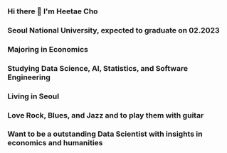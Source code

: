 ### Hi there 👋 I'm Heetae Cho
### Seoul National University, expected to graduate on 02.2023
### Majoring in Economics
### Studying Data Science, AI, Statistics, and Software Engineering
### Living in Seoul
### Love Rock, Blues, and Jazz and to play them with guitar
### Want to be a outstanding Data Scientist with insights in economics and humanities 
<!--
**HEETHUB/HEETHUB** is a ✨ _special_ ✨ repository because its `README.md` (this file) appears on your GitHub profile.

Here are some ideas to get you started:

- 🔭 I’m currently working on ...
- 🌱 I’m currently learning ...
- 👯 I’m looking to collaborate on ...
- 🤔 I’m looking for help with ...
- 💬 Ask me about ...
- 📫 How to reach me: ...
- 😄 Pronouns: ...
- ⚡ Fun fact: ...
-->
